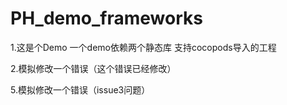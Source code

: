 # PH_demo_frameworks

1.这是个Demo 一个demo依赖两个静态库 支持cocopods导入的工程

2.模拟修改一个错误（这个错误已经修改）


5.模拟修改一个错误（issue3问题）
